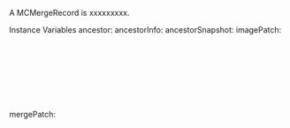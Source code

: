 A MCMergeRecord is xxxxxxxxx.Instance Variables	ancestor:		<Object>	ancestorInfo:		<Object>	ancestorSnapshot:		<Object>	imagePatch:		<Object>	mergePatch:		<Object>	packageSnapshot:		<Object>	version:		<Object>ancestor	- xxxxxancestorInfo	- xxxxxancestorSnapshot	- xxxxximagePatch	- xxxxxmergePatch	- xxxxxpackageSnapshot	- xxxxxversion	- xxxxx